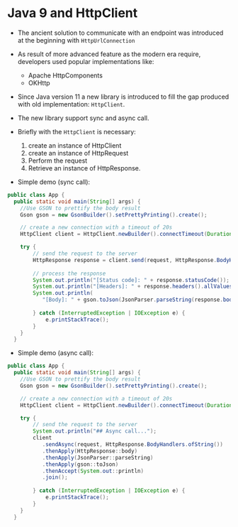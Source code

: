 # Java 9 and HttpClient
- The ancient solution to communicate with an endpoint was introduced
at the beginning with ```HttpUrlConnection```
- As result of more advanced feature as the modern era require, 
developers used popular implementations like:
    - Apache HttpComponents
    - OKHttp
- Since Java version 11 a new library is introduced to fill the gap
produced with old implementation: ```HttpClient```.
- The new library support sync and async call.
- Briefly with the ```HttpClient``` is necessary:
    1. create an instance of HttpClient
    2. create an instance of HttpRequest
    3. Perform the request
    4. Retrieve an instance of HttpResponse.
    
- Simple demo (sync call):

```java
public class App {
  public static void main(String[] args) {
    //Use GSON to prettify the body result
    Gson gson = new GsonBuilder().setPrettyPrinting().create();

    // create a new connection with a timeout of 20s
    HttpClient client = HttpClient.newBuilder().connectTimeout(Duration.ofSeconds(20)).build();

    try {
        // send the request to the server
        HttpResponse response = client.send(request, HttpResponse.BodyHandlers.ofString());
 
        // process the response
        System.out.println("[Status code]: " + response.statusCode());
        System.out.println("[Headers]: " + response.headers().allValues("content-type"));
        System.out.println(
           "[Body]: " + gson.toJson(JsonParser.parseString(response.body().toString())));
 
        } catch (InterruptedException | IOException e) {
            e.printStackTrace();
        }
    }
  }          
```
- Simple demo (async call):

```java
public class App {
  public static void main(String[] args) {
    //Use GSON to prettify the body result
    Gson gson = new GsonBuilder().setPrettyPrinting().create();

    // create a new connection with a timeout of 20s
    HttpClient client = HttpClient.newBuilder().connectTimeout(Duration.ofSeconds(20)).build();

    try {
        // send the request to the server
        System.out.println("## Async call...");
        client
           .sendAsync(request, HttpResponse.BodyHandlers.ofString())
           .thenApply(HttpResponse::body)
           .thenApply(JsonParser::parseString)
           .thenApply(gson::toJson)
           .thenAccept(System.out::println)
           .join();
 
        } catch (InterruptedException | IOException e) {
            e.printStackTrace();
        }
    }
  }          
```   